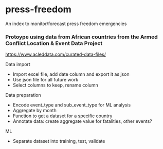 # press-freedom
An index to monitor/forecast press freedom emergencies

### Protoype using data from African countries from the Armed Conflict Location & Event Data Project
https://www.acleddata.com/curated-data-files/

Data import
- Import excel file, add date column and export it as json
- Use json file for all future work
- Select columns to keep, rename column

Data preparation
- Encode event_type and sub_event_type for ML analysis
- Aggregate by month
- Function to get a dataset for a specific country
- Annotate data: create aggregate value for fatalities, other events?

ML
- Separate dataset into training, test, validate
